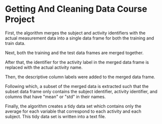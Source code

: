 # Getting And Cleaning Data Course Project

First, the algorithm merges the subject and activity identifiers with the actual measurement data into a single data frame for both the training and train data.

Next, both the training and the test data frames are merged together.

After that, the identifier for the activity label in the merged data frame is replaced with the actual activity name. 

Then, the descriptive column labels were added to the merged data frame.

Following which, a subset of the merged data is extracted such that the subset data frame only contains the subject identifier, activity identifier, and columns that have "mean" or "std" in their names.

Finally, the algorithm creates a tidy data set which contains only the average for each variable that correspond to each activity and each subject. This tidy data set is written into a text file.
